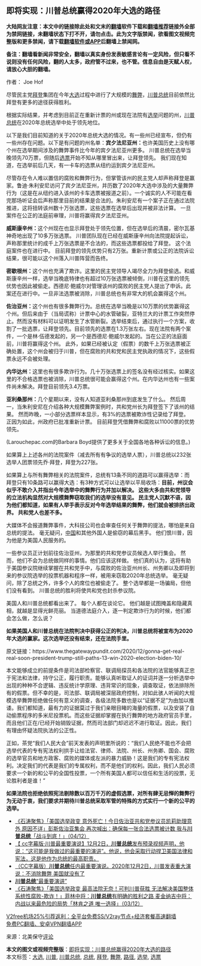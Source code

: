  <h2>即将实现：川普总统赢得2020年大选的路径</h2> <p class="notice"><b>大陆网友注意：本文中的链接除此处和文末的<a href="https://github.com/bannedbook/fanqiang" >翻墙</a>软件下载和<a href="https://github.com/killgcd/justmysocks/blob/master/README.md">翻墙推荐</a>链接外全部为禁网链接，未翻墙状态下打不开，请勿点击。此为文字版禁闻，欲看图文视频完整版和更多禁闻，请下载<a href="https://github.com/bannedbook/fanqiang">翻墙软件或APP</a>后翻墙上禁闻网。</p><p>备注：翻墙看新闻非常安全，翻墙以真实身份发表敏感言论有一定风险，但只看不说则没有任何风险，翻的人太多，政府管不过来，也不管。信息自由是天赋人权，请放心大胆的翻墙。</b></p>  <div class="entry"> <p>作者： Joe Hof</p> <p>尽管民主党<a href="https://www.bannedbook.org/bnews/tag/%e6%8b%9c%e7%99%bb/" class="st_tag internal_tag" rel="tag" title="标签 拜登 下的日志">拜登</a>集团在今年<a href="https://www.bannedbook.org/bnews/tag/%e5%a4%a7%e9%80%89/" class="st_tag internal_tag" rel="tag" title="标签 大选 下的日志">大选</a>过程中进行了大规模的<a href="https://www.bannedbook.org/bnews/tag/%E8%88%9E%E5%BC%8A/" class="st_tag internal_tag" rel="tag" title="标签 舞弊 下的日志">舞弊</a>，<a href="https://www.bannedbook.org/bnews/tag/%e5%b7%9d%e6%99%ae/" class="st_tag internal_tag" rel="tag" title="标签 川普 下的日志">川普</a><a href="https://www.bannedbook.org/bnews/tag/%e6%80%bb%e7%bb%9f/" class="st_tag internal_tag" rel="tag" title="标签 总统 下的日志">总统</a>目前依然比拜登有更多的途径获得胜利。</p> <p>根据实际结果，并考虑到目前正在重新计票的州或现在法院有<a href="https://www.bannedbook.org/bnews/tag/%e9%80%89%e4%b8%be/" class="st_tag internal_tag" rel="tag" title="标签 选举 下的日志">选举</a>问题的州，<a href="https://www.bannedbook.org/bnews/tag/%E5%B7%9D%E6%99%AE%E6%80%BB%E7%BB%9F/" class="st_tag internal_tag" rel="tag" title="标签 川普总统 下的日志">川普总统</a>在2020年总统选举中处于领先地位。</p> <p>以下是我们目前知道的关于2020年总统大选的情况。有一些州已经宣布，但仍有一些州存在问题。以下是有问题的州名单：<strong>宾夕法尼亚州：</strong>也许美国历史上没有哪个州在选举期间涉及的舞弊事件比今年的宾夕法尼亚州更多。 川普总统在选举当晚领先70万票，但随后<a href="https://www.bannedbook.org/bnews/tag/%E9%80%89%E7%A5%A8/" class="st_tag internal_tag" rel="tag" title="标签 选票 下的日志">选票</a>开始不知从哪里冒出来，让拜登领先。 我们现在知道，在选举前后几天，有一卡车的选票从纽约运到宾夕法尼亚州。</p> <p>尽管存在令人难以置信的腐败和舞弊行为，但掌管该州的民主党人却声称拜登是赢家。鲁迪·朱利安尼访问了宾夕法尼亚州，并历数了2020年大选中涉及的大量舞弊行为（这是在从纽约进入该州的卡车选票被报道之前）。一个诚实的人不可能在看完那场听证会后声称那里目前的结果是合法的。朱利安尼有一个案子正在通过法院推进，这将扭转该州数十万张选票，这些选票在选举后出现并被非法计算。 一旦案件在公正的法庭前审理，川普将赢得宾夕法尼亚州。</p>  <p><strong>威斯康辛州：</strong>这个州现在也显示拜登处于领先位置，但在选举后的清晨，密尔瓦基神奇地出现了10多万张选票。 川普团队现在已经在威斯康辛州向法院提起诉讼，声称那里统计的成千上万张选票是不合法的，而这些选票都投给了拜登。 这个法庭案件也在进行中。 目前拜登的领先优势只有2万张。重新计票或公正的法院诉讼结果，很可能以这个州落入川普阵营而告终。</p> <p><strong>密歇根州：</strong>这个州也充满了欺诈。这里的民主党领导人竭尽全力为拜登偷选。和威斯康辛州一样，选举当晚底特律也有超过10万张选票被倾倒，川普在这里的领先优势也因此被偷走。西德尼·鲍威尔对管理该州的腐败的民主党人提出了申诉。此案还在进行中。一旦非法选票被消除，川普总统也有非常大的机会赢得这个州。</p> <p><strong>佐治亚州：</strong>这个州也有很多舞弊行为。总统在选举当晚是以10万票的优势赢得这个州。但后来由于（当局谎称）计票中心的水管破裂，亚特兰大的计票工作突然停止。然而没有材料可以证明发生了水管断裂。选举结束后，通过执行一个方案，收割了一批选票，让拜登领先。目前领先的选票在1.3万张左右。现在法院有两个案件，一个是林·伍德发起的，另一个是西德尼·鲍威尔发起的。当在公正的法庭面前，川普将赢得这个州。 此外，如果已经被认定（假票）的数千上万张选票被正确处置，这个州会被归于川普，但在腐败的共和党和民主党执政的情况下，这些假票永远不会被处理。</p> <p><strong>内华达州：</strong>这里也有很多欺诈行为。几十万张选票上的签名没有经过核实。如果这里的不合格选票也被消除，川普总统很可能会赢得这个州。在内华达州也有一些案件尚未解决。拜登目前领先3.4万票。</p> <p><strong>亚利桑那州：</strong>几个星期以来，没有人知道亚利桑那州到底发生了什么。 然后周一，当朱利安尼在介绍各种大规模舞弊案例时，共和党州长为拜登签下了该州的结果。 然而昨晚，一小部分选票样本显示，有3%的选票被欺诈性记录给了拜登。 正因为如此，州政府已批准重新计票。 目前拜登凭借舞弊和腐败以11000票的优势领先。</p>  <p>(Larouchepac.com的Barbara Boyd提供了更多关于全国各地各种诉讼的信息。)</p> <p>如果算上上述各州的法院案件（减去所有有争议的选举人票），川普总统以232张选举人团票领先乔·拜登，拜登为227张。</p> <p>如果算上与所有舞弊相关的法院案件，总统有13条不同的道路可以赢得选举：而拜登只有10条路可以赢得大选：有3种方式可以让选举以平局收场：<strong>目前，州议会似乎不敢介入并指出今年选举中的舞弊行为并加以解决。 这些大多由共和党领导的立法机构显然对大规模舞弊窃取我们的选举没有意见。 民主党人沉默不语，因为他们都知道，如果有人举手表示反对今年选举结果的舞弊，他们就会被排挤出政界。 共和党人也差不多。</strong></p> <p>大媒体不会报道舞弊事件，大科技公司也会审查任何关于舞弊的提法，哪怕是来自总统的提法。 毫无疑问，<span class='wp_keywordlink_affiliate'><a href="https://www.bannedbook.org/" title="中国" target="_blank">中国</a></span>和其他外国人是偷窃的幕后黑手。 他们恨川普，因为他是为美国人民服务的。</p> <p>一些参议员正计划前往佐治亚州，为那里的共和党参议员候选人举行集会。 然而，他们不会为总统做同样的事情。他们应该这样做。 他们真的认为，这将有助于美国参议院继续掌握在共和党手中，与腐败的佐治亚州州长、州务卿以及即将到来的参议院选举的投票机器和程序一样，被用来窃取2020年总统选举。 毫无疑问，除了总统之外，许多个人的席位也被偷走了。 整个选举都是一场骗局，但他们没有看到。 川普总统的胜利将使共和党也封杀参议院。</p>  <p>美国人和川普总统都看出来了。 每个人都在谈论它。 他们越是试图掩盖和隐藏真相，就越是显得光鲜亮丽。 当道德法庭介入，逐一判定欺诈行为的时候，他们都会怎么做，怎么说？</p> <p><strong>如果美国人和川普总统在法院判决中获得公正的判决，川普总统将被宣布为2020年大选的赢家。这次选举还没有结束，还在法院手里。</strong></p> <p>原文链接：https://www.thegatewaypundit.com/2020/12/gonna-get-real-real-soon-president-trump-still-paths-13-win-2020-election-biden-10/</p> <p>本文能够成立的前提条件是司法部检察官、联调局探员和各法院的法官能够真正忠于宪法和法律，持守公正，履行职责。能够认真听取证人的证词并逐一分析选举中出现的种种不合逻辑、违反统计学原理、违背常识的现象，调查取证，依法排除所有的假票。但不幸的是，司法部、联调局被深层政府控制，对如此骇人听闻的大规模选举舞弊拒绝做任何有意义的调查，各级法院多数也是以“证据不足”为由加以推诿。我们都知道，最有力的证据莫过于我们亲眼目睹的海量的假票，以及安装了自动偷票程序的多米尼投票机。而这些证据却掌握在执行舞弊的地方政府官员手里，而且他们正在/已经开始销毁证据，然而司法部门却迟迟不进行取证。因此，我们有理由怀疑法院执法的公正性。</p> <p>正如，茶党“我们人民大会”前天发表的声明里所说的：“我们人民绝不能也不会把选举代表的专有宪法权利拱手让给法官、律师、法院、州长、州务卿、国会、腐败的选举官员和地方政客、腐败的媒体或左派的暴力威胁！这是我们的专有宪法权利。决定我们的代表是我们的专属权利，而不是他们的权利。因此，我们人民必须要求一个新的和公平的全国性投票，一个所有美国人都可以信任和生活的投票，无论胜利者是谁！”</p>  <p><strong>如果法院也拒绝依照宪法剔除数以百万千万的虚假选票，对所有肆无忌惮的舞弊行为无动于衷，我们要求并期待川普总统采取军管的特殊的方式实行一个新的公平的选举。</strong></p> <ul class='op-related-articles' title='相关阅读'> <li><a href='https://www.bannedbook.org/bnews/bannedvideo/20201205/1442352.html' target='_blank'>《石涛聚焦》「美国选举政变 意外死亡！今日佐治亚共和党参议员凯莉助理意外 原因不详」彭斯佐治亚集会 再次喊出：确保每一张合法选票被计数 我与<b>川普总统</b>「战斗到底！」（04/12）</a></li> <li><a href='https://www.bannedbook.org/bnews/bannedvideo/20201204/1441956.html' target='_blank'>【 cc字幕版·川普最重要演说】12月2日，<b>川普总统</b>发布预录视频声明，他说：“这可能是我做过的最重要的演讲”。他说，他会采取行动捍卫美国法律和宪法，这是他作为总统的最高职责。</a></li> <li><a href='https://www.bannedbook.org/bnews/bannedvideo/20201204/1441936.html' target='_blank'>（CC字幕版）<b>川普总统</b>任内最重要演说。2020年12月2日，川普发表重大演说：不消除舞弊 美国就没有了</a></li> <li><a href='https://www.bannedbook.org/bnews/bannedvideo/20201204/1441896.html' target='_blank'><b>川普总统</b>“最重要演讲”</a></li> <li><a href='https://www.bannedbook.org/bnews/bannedvideo/20201204/1441691.html' target='_blank'>《石涛聚焦》「美国选举政变 最高法院无奈！可判川普获胜 无法解决美国整体系统性腐败-欺诈！」菲林中将：<b>川普总统</b>有明确的胜利之路 麦金纳吉中将：内战以来最危险的局势「林肯之道 唯一选择」（03/12）</a></li> </ul> <p class="texttj"> <a href="https://github.com/bannedbook/fanqiang/wiki/V2ray%E6%9C%BA%E5%9C%BA" target="_blank">V2free机场25%引荐返利：全平台免费SS/V2ray节点+经济套餐高速翻墙</a><br/> <a href="https://github.com/bannedbook/fanqiang/wiki/%E7%A6%81%E9%97%BB%E7%BD%91%E5%AE%89%E5%8D%93%E7%BF%BB%E5%A2%99%E6%96%B0%E9%97%BBAPP" target="_blank">免费PC翻墙、安卓VPN翻墙APP</a></p><p> 来源：北美保守<span class='wp_keywordlink_affiliate'><a href="https://www.bannedbook.org/bnews/comments/" title="新闻评论" target="_blank">评论</a></span> </p><a name='sharetosocial'></a>       <div><b>本文的图文或视频完整版</b>：<a href='https://www.bannedbook.org/bnews/comments/20201205/1442491.html'>即将实现：川普总统赢得2020年大选的路径</a></div>  </div><!--END ENTRY--> <div class="postfooter"> <div>本文标签：<a href="https://www.bannedbook.org/bnews/tag/%e5%a4%a7%e9%80%89/" rel="tag">大选</a>, <a href="https://www.bannedbook.org/bnews/tag/%e5%b7%9d%e6%99%ae/" rel="tag">川普</a>, <a href="https://www.bannedbook.org/bnews/tag/%E5%B7%9D%E6%99%AE%E6%80%BB%E7%BB%9F/" rel="tag">川普总统</a>, <a href="https://www.bannedbook.org/bnews/tag/%e6%80%bb%e7%bb%9f/" rel="tag">总统</a>, <a href="https://www.bannedbook.org/bnews/tag/%e6%8b%9c%e7%99%bb/" rel="tag">拜登</a>, <a href="https://www.bannedbook.org/bnews/tag/%E8%88%9E%E5%BC%8A/" rel="tag">舞弊</a>, <a href="https://www.bannedbook.org/bnews/tag/%E8%B7%AF%E5%BE%84/" rel="tag">路径</a>, <a href="https://www.bannedbook.org/bnews/tag/%e9%80%89%e4%b8%be/" rel="tag">选举</a>, <a href="https://www.bannedbook.org/bnews/tag/%E9%80%89%E7%A5%A8/" rel="tag">选票</a></div>  </div><!--END POSTFOOTER--> 